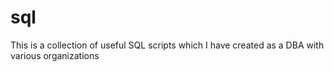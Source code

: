 sql
===

This is a collection of useful SQL scripts which I have created as a DBA with various organizations
